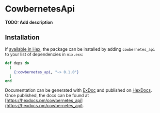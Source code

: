 # CowbernetesApi

**TODO: Add description**

## Installation

If [available in Hex](https://hex.pm/docs/publish), the package can be installed
by adding `cowbernetes_api` to your list of dependencies in `mix.exs`:

```elixir
def deps do
  [
    {:cowbernetes_api, "~> 0.1.0"}
  ]
end
```

Documentation can be generated with [ExDoc](https://github.com/elixir-lang/ex_doc)
and published on [HexDocs](https://hexdocs.pm). Once published, the docs can
be found at [https://hexdocs.pm/cowbernetes_api](https://hexdocs.pm/cowbernetes_api).

